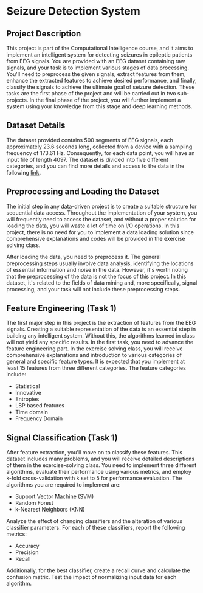 <!DOCTYPE html>
<html>
<head>
    <title>Seizure Detection System</title>
</head>
<body>

<h1>Seizure Detection System</h1>

<h2>Project Description</h2>

<p>This project is part of the Computational Intelligence course, and it aims to implement an intelligent system for detecting seizures in epileptic patients from EEG signals. You are provided with an EEG dataset containing raw signals, and your task is to implement various stages of data processing. You'll need to preprocess the given signals, extract features from them, enhance the extracted features to achieve desired performance, and finally, classify the signals to achieve the ultimate goal of seizure detection. These tasks are the first phase of the project and will be carried out in two sub-projects. In the final phase of the project, you will further implement a system using your knowledge from this stage and deep learning methods.</p>

<h2>Dataset Details</h2>

<p>The dataset provided contains 500 segments of EEG signals, each approximately 23.6 seconds long, collected from a device with a sampling frequency of 173.61 Hz. Consequently, for each data point, you will have an input file of length 4097. The dataset is divided into five different categories, and you can find more details and access to the data in the following <a href="https://www.upf.edu/web/ntsa/downloads/-/asset_publisher/xvT6E4pczrBw/content/2001-indications-of-nonlinear-deterministic-and-finite-dimensional-structures-in-time-series-of-brain-electrical-activity-dependence-on-recording-regi?inheritRedirect=false&redirect=https%3A%2F%2Fwww.upf.edu%2Fweb%2Fntsa%2Fdownloads%3Fp_p_id%3D101_INSTANCE_xvT6E4pczrBw%26p_p_lifecycle%3D0%26p_p_state%3Dnormal%26p_p_mode%3Dview%26p_p_col_id%3Dcolumn-1%26p_p_col_count%3D1">link</a>.</p>

<h2>Preprocessing and Loading the Dataset</h2>

<p>The initial step in any data-driven project is to create a suitable structure for sequential data access. Throughout the implementation of your system, you will frequently need to access the dataset, and without a proper solution for loading the data, you will waste a lot of time on I/O operations. In this project, there is no need for you to implement a data loading solution since comprehensive explanations and codes will be provided in the exercise solving class.</p>

<p>After loading the data, you need to preprocess it. The general preprocessing steps usually involve data analysis, identifying the locations of essential information and noise in the data. However, it's worth noting that the preprocessing of the data is not the focus of this project. In this dataset, it's related to the fields of data mining and, more specifically, signal processing, and your task will not include these preprocessing steps.</p>

<h2>Feature Engineering (Task 1)</h2>

<p>The first major step in this project is the extraction of features from the EEG signals. Creating a suitable representation of the data is an essential step in building any intelligent system. Without this, the algorithms learned in class will not yield any specific results. In the first task, you need to advance the feature engineering part. In the exercise solving class, you will receive comprehensive explanations and introduction to various categories of general and specific feature types. It is expected that you implement at least 15 features from three different categories. The feature categories include:</p>

<ul>
    <li>Statistical</li>
    <li>Innovative</li>
    <li>Entropies</li>
    <li>LBP based features</li>
    <li>Time domain</li>
    <li>Frequency Domain</li>
</ul>

<h2>Signal Classification (Task 1)</h2>

<p>After feature extraction, you'll move on to classify these features. This dataset includes many problems, and you will receive detailed descriptions of them in the exercise-solving class. You need to implement three different algorithms, evaluate their performance using various metrics, and employ k-fold cross-validation with k set to 5 for performance evaluation. The algorithms you are required to implement are:</p>

<ul>
    <li>Support Vector Machine (SVM)</li>
    <li>Random Forest</li>
    <li>k-Nearest Neighbors (KNN)</li>
</ul>

<p>Analyze the effect of changing classifiers and the alteration of various classifier parameters. For each of these classifiers, report the following metrics:</p>

<ul>
    <li>Accuracy</li>
    <li>Precision</li>
    <li>Recall</li>
</ul>

<p>Additionally, for the best classifier, create a recall curve and calculate the confusion matrix. Test the impact of normalizing input data for each algorithm.</p>

</body>
</html>
